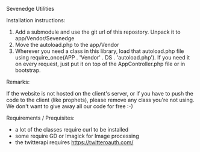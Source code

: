 Sevenedge Utilities

Installation instructions:

1. Add a submodule and use the git url of this repostory. Unpack it to app/Vendor/Sevenedge
2. Move the autoload.php to the app/Vendor
3. Wherever you need a class in this library, load that autoload.php file using require_once(APP . 'Vendor' . DS . 'autoload.php'). If you need it on every request, just put it on top of the AppController.php file or in bootstrap.


Remarks:

If the website is not hosted on the client's server, or if you have to push the code to the client (like prophets), please remove any class you're not using. We don't want to give away all our code for free :-)


Requirements / Prequisites:
* a lot of the classes require curl to be installed
* some require GD or Imagick for Image processing
* the twitterapi requires https://twitteroauth.com/
